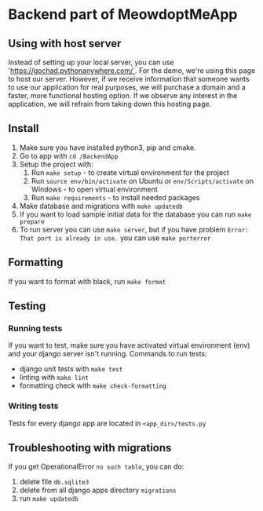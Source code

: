 # Backend part of MeowdoptMeApp

## Using with host server

Instead of setting up your local server, you can use 'https://gochad.pythonanywhere.com/`. For the demo, we're using this page to host our server.
However, if we receive information that someone wants to use our application for real purposes, we will purchase a domain and a faster, more functional hosting option.
If we observe any interest in the application, we will refrain from taking down this hosting page.

## Install

1. Make sure you have installed python3, pip and cmake.
1. Go to app with `cd /BackendApp`
1. Setup the project with:
   1. Run `make setup` - to create virtual environment for the project
   1. Run `source env/bin/activate` on Ubuntu or `env/Scripts/activate` on Windows - to open virtual environment
   1. Run `make requirements` - to install needed packages
1. Make database and migrations with `make updatedb`
1. If you want to load sample initial data for the database you can run `make prepare`
1. To run server you can use `make server`, but if you have problem `Error: That port is already in use.` you can use `make porterror`

## Formatting

If you want to format with black, run `make format`

## Testing

### Running tests

If you want to test, make sure you have activated virtual environment (env) and your django server isn't running.
Commands to run tests:

- django unit tests with `make test`
- linting with `make lint`
- formatting check with `make check-formatting`

### Writing tests

Tests for every django app are located in `<app_dir>/tests.py`

## Troubleshooting with migrations

If you get OperationalError `no such table`, you can do:

1. delete file `db.sqlite3`
1. delete from all django apps directory `migrations`
1. run `make updatedb`
